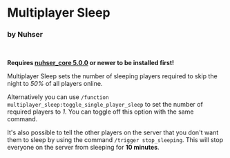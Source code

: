# Multiplayer Sleep

### by Nuhser

<br>

**Requires [nuhser_core 5.0.0](https://github.com/Nuhser/nuhser_core/releases "Nuhser_Core") or newer to be installed first!**

Multiplayer Sleep sets the number of sleeping players required to skip the night to *50%* of all players online.

Alternatively you can use `/function multiplayer_sleep:toggle_single_player_sleep` to set the number of required players to *1*. You can toggle off this option with the same command.

It's also possible to tell the other players on the server that you don't want them to sleep by using the command `/trigger stop_sleeping`. This will stop everyone on the server from sleeping for **10 minutes**.
